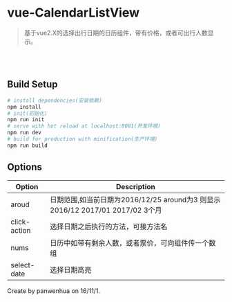 # vue-CalendarListView

> 基于vue2.X的选择出行日期的日历组件，带有价格，或者可出行人数显示。
<br>
<br>

## Build Setup

``` bash
# install dependencies(安装依赖)
npm install
# init(初始化)
npm run init
# serve with hot reload at localhost:8081(开发环境)
npm run dev
# build for production with minification(生产环境)
npm run build
```
## Options

Option  | Description
---|---
aroud | 日期范围,如当前日期为2016/12/25 around为3 则显示2016/12 2017/01 2017/02 3个月
click-action | 选择日期之后执行的方法，可接方法名
nums | 日历中如带有剩余人数，或者票价，可向组件传一个数组
select-date | 选择日期高亮




 Create by panwenhua on 16/11/1.
